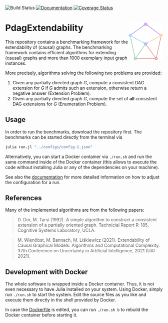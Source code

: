 ![Build Status](https://travis-ci.com/Malte311/PdagExtendability.svg?token=peoMTzKpBjcCaX8BZgzt&branch=master)
[![Documentation](https://img.shields.io/badge/docs-latest-blue)](https://malte311.github.io/PdagExtendability/)
[![Coverage Status](https://coveralls.io/repos/github/Malte311/PdagExtendability/badge.svg?branch=master)](https://coveralls.io/github/Malte311/PdagExtendability?branch=master)

# PdagExtendability <img src="docs/src/assets/logo.svg" align="right" height="120">
This repository contains a benchmarking framework for the extendability of
(causal) graphs.
The benchmarking framework contains efficient algorithms for extending
(causal) graphs and more than 1000 exemplary input graph instances.

More precisely, algorithms solving the following two problems are provided:
1. Given any partially directed graph _G_, compute a consistent DAG extension
for _G_ if _G_ admits such an extension, otherwise return a negative answer
(Extension Problem).
2. Given any partially directed graph _G_, compute the set of **all** consistent
DAG extensions for _G_ (Enumeration Problem).

## Usage
In order to run the benchmarks, download the repository first.
The benchmarks can be started directly from the terminal via
```bash
julia run.jl "../configs/config-1.json"
```
Alternatively, you can start a Docker container via `./run.sh` and
run the same command inside of the Docker container (this allows to
execute the code without installing Julia or any of the dependencies on
your machine).

See also the [documentation](https://malte311.github.io/PdagExtendability/getting_started/)
for more detailed information on how to adjust the configuration for a run.

## References
Many of the implemented algorithms are from the following papers:

> D. Dor, M. Tarsi (1992).
> A simple algorithm to construct a consistent extension of a partially oriented graph.
> Technicial Report R-185, Cognitive Systems Laboratory, UCLA.

> M. Wienöbst, M. Bannach, M. Liśkiewicz (2021).
> Extendability of Causal Graphical Models: Algorithms and Computational Complexity.
> 37th Conference on Uncertainty in Artificial Intelligence, 2021 (UAI 2021).

## Development with Docker
The whole software is wrapped inside a Docker container. Thus, it is not even
necessary to have Julia installed on your system. Using Docker, simply run
`./run.sh` to start the system. Edit the source files as you like and execute
them directly in the shell provided by Docker.

In case the [Dockerfile](https://github.com/Malte311/PdagExtendability/blob/master/Dockerfile)
is edited, you can run `./run.sh b` to rebuild the Docker container
before starting it.
